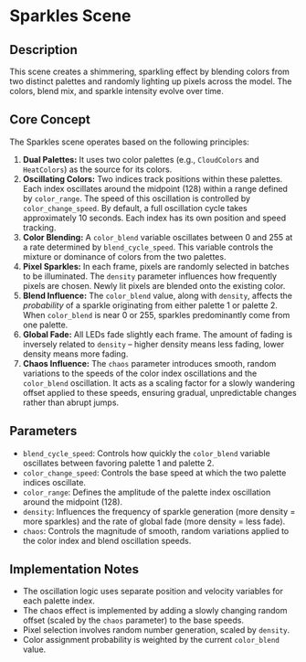 # Sparkles Scene

## Description

This scene creates a shimmering, sparkling effect by blending colors from two distinct palettes and randomly lighting up pixels across the model. The colors, blend mix, and sparkle intensity evolve over time.

## Core Concept

The Sparkles scene operates based on the following principles:

1.  **Dual Palettes:** It uses two color palettes (e.g., `CloudColors` and `HeatColors`) as the source for its colors.
2.  **Oscillating Colors:** Two indices track positions within these palettes. Each index oscillates around the midpoint (128) within a range defined by `color_range`. The speed of this oscillation is controlled by `color_change_speed`. By default, a full oscillation cycle takes approximately 10 seconds. Each index has its own position and speed tracking.
3.  **Color Blending:** A `color_blend` variable oscillates between 0 and 255 at a rate determined by `blend_cycle_speed`. This variable controls the mixture or dominance of colors from the two palettes.
4.  **Pixel Sparkles:** In each frame, pixels are randomly selected in batches to be illuminated. The `density` parameter influences how frequently pixels are chosen. Newly lit pixels are blended onto the existing color.
5.  **Blend Influence:** The `color_blend` value, along with `density`, affects the *probability* of a sparkle originating from either palette 1 or palette 2. When `color_blend` is near 0 or 255, sparkles predominantly come from one palette.
6.  **Global Fade:** All LEDs fade slightly each frame. The amount of fading is inversely related to `density` – higher density means less fading, lower density means more fading.
7.  **Chaos Influence:** The `chaos` parameter introduces smooth, random variations to the speeds of the color index oscillations and the `color_blend` oscillation. It acts as a scaling factor for a slowly wandering offset applied to these speeds, ensuring gradual, unpredictable changes rather than abrupt jumps.

## Parameters

*   `blend_cycle_speed`: Controls how quickly the `color_blend` variable oscillates between favoring palette 1 and palette 2.
*   `color_change_speed`: Controls the base speed at which the two palette indices oscillate.
*   `color_range`: Defines the amplitude of the palette index oscillation around the midpoint (128).
*   `density`: Influences the frequency of sparkle generation (more density = more sparkles) and the rate of global fade (more density = less fade).
*   `chaos`: Controls the magnitude of smooth, random variations applied to the color index and blend oscillation speeds.

## Implementation Notes

*   The oscillation logic uses separate position and velocity variables for each palette index.
*   The chaos effect is implemented by adding a slowly changing random offset (scaled by the `chaos` parameter) to the base speeds.
*   Pixel selection involves random number generation, scaled by `density`.
*   Color assignment probability is weighted by the current `color_blend` value. 